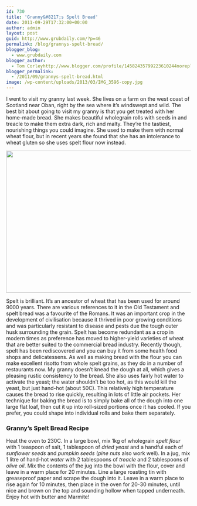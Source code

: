 ```yaml
---
id: 730
title: 'Granny&#8217;s Spelt Bread'
date: 2011-09-29T17:32:00+00:00
author: admin
layout: post
guid: http://www.grubdaily.com/?p=46
permalink: /blog/grannys-spelt-bread/
blogger_blog:
  - www.grubdaily.com
blogger_author:
  - Tom Corleyhttp://www.blogger.com/profile/14582435799223610244noreply@blogger.com
blogger_permalink:
  - /2011/09/grannys-spelt-bread.html
image: /wp-content/uploads/2013/03/IMG_3596-copy.jpg
---
```

I went to visit my granny last week. She lives on a farm on the west coast of Scotland near Oban, right by the sea where it&#8217;s windswept and wild. The best bit about going to visit my granny is that you get treated with her home-made bread. She makes beautiful wholegrain rolls with seeds in and treacle to make them extra dark, rich and malty. They&#8217;re the tastiest, nourishing things you could imagine. She used to make them with normal wheat flour, but in recent years she found that she has an intolerance to wheat gluten so she uses spelt flour now instead.

[<img class="aligncenter size-large wp-image-203" title="IMG_3596 copy" src="http://www.grubdaily.com/wp-content/uploads/2011/09/IMG_3596-copy-1024x682.jpg" alt="" width="584" height="388" srcset="http://www.grubdaily.com/wp-content/uploads/2011/09/IMG_3596-copy-1024x682.jpg 1024w, http://www.grubdaily.com/wp-content/uploads/2011/09/IMG_3596-copy-300x200.jpg 300w" sizes="(max-width: 584px) 100vw, 584px" />](http://www.grubdaily.com/wp-content/uploads/2011/09/IMG_3596-copy.jpg)

Spelt is brilliant. It&#8217;s an ancestor of wheat that has been used for around 9000 years. There are various references to it in the Old Testament and spelt bread was a favourite of the Romans. It was an important crop in the development of civilisation because it thrived in poor growing conditions and was particularly resistant to disease and pests due the tough outer husk surrounding the grain. Spelt has become redundant as a crop in modern times as preference has moved to higher-yield varieties of wheat that are better suited to the commercial bread industry. Recently though, spelt has been rediscovered and you can buy it from some health food shops and delicatessens. As well as making bread with the flour you can make excellent risotto from whole spelt grains, as they do in a number of restaurants now. My granny doesn&#8217;t knead the dough at all, which gives a pleasing rustic consistency to the bread. She also uses fairly hot water to activate the yeast; the water shouldn&#8217;t be too hot, as this would kill the yeast, but just hand-hot (about 50C). This relatively high temperature causes the bread to rise quickly, resulting in lots of little air pockets. Her technique for baking the bread is to simply bake all of the dough into one large flat loaf, then cut it up into roll-sized portions once it has cooled. If you prefer, you could shape into individual rolls and bake them separately.

### Granny&#8217;s Spelt Bread Recipe

Heat the oven to 230C. In a large bowl, mix 1kg of wholegrain _spelt flour_ with 1 teaspoon of salt, 1 tablespoon of _dried yeast_ and a handful each of _sunflower seeds_ and _pumpkin seeds_ (_pine nuts_ also work well). In a jug, mix 1 litre of hand-hot _water_ with 2 tablespoons of _treacle_ and 2 tablespoons of _olive oil_. Mix the contents of the jug into the bowl with the flour, cover and leave in a warm place for 20 minutes. Line a large roasting tin with greaseproof paper and scrape the dough into it. Leave in a warm place to rise again for 10 minutes, then place in the oven for 20-30 minutes, until nice and brown on the top and sounding hollow when tapped underneath. Enjoy hot with butter and Marmite!